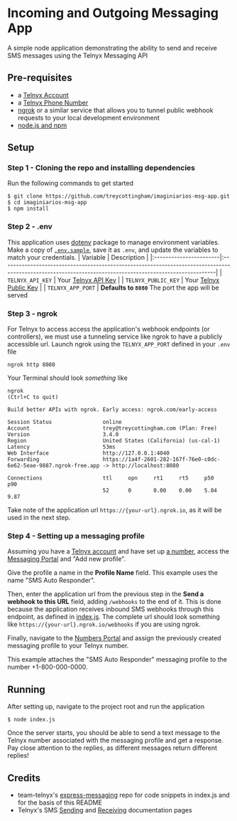 # Incoming and Outgoing Messaging App
A simple node application demonstrating the ability to send and receive SMS messages using the Telnyx Messaging API

## Pre-requisites
* a [Telnyx Account](https://telnyx.com/sign-up)
* a [Telnyx Phone Number](https://portal.telnyx.com/#/app/numbers/my-numbers)
* [ngrok](https://ngrok.com/) or a similar service that allows you to tunnel public webhook requests to your local development environment
* [node.js and npm](https://nodejs.org/en/)

## Setup
### Step 1 - Cloning the repo and installing dependencies
Run the following commands to get started
```
$ git clone https://github.com/treycottingham/imaginiarios-msg-app.git
$ cd imaginiarios-msg-app
$ npm install
```
### Step 2 - .env
This application uses [dotenv](https://github.com/motdotla/dotenv) package to manage environment variables. Make a copy of [`.env.sample`](./.env.sample), save it as `.env`, and update the variables to match your credentials.
| Variable               | Description                                                                                                                                              |
|:-----------------------|:---------------------------------------------------------------------------------------------------------------------------------------------------------|
| `TELNYX_API_KEY`       | Your [Telnyx API Key](https://portal.telnyx.com/#/app/api-keys)              |
| `TELNYX_PUBLIC_KEY`    | Your [Telnyx Public Key](https://portal.telnyx.com/#/app/account/public-key) |
| `TELNYX_APP_PORT`      | **Defaults to `8080`** The port the app will be served                           

### Step 3 - ngrok
For Telnyx to access access the application's webhook endpoints (or controllers), we must use a tunneling service like ngrok to have a publicly accessible url. Launch ngrok using the `TELNYX_APP_PORT` defined in your `.env` file

```
ngrok http 8080
```

Your Terminal should look _something_ like

```
ngrok                                                                                                                          (Ctrl+C to quit)
                                                                                                                                               
Build better APIs with ngrok. Early access: ngrok.com/early-access                                                                             
                                                                                                                                               
Session Status                online                                                                                                           
Account                       trey@treycottingham.com (Plan: Free)                                                                             
Version                       3.4.0                                                                                                            
Region                        United States (California) (us-cal-1)                                                                            
Latency                       53ms                                                                                                             
Web Interface                 http://127.0.0.1:4040                                                                                            
Forwarding                    https://1a4f-2601-282-167f-76e0-c0dc-6e62-5eae-9887.ngrok-free.app -> http://localhost:8080                      
                                                                                                                                               
Connections                   ttl     opn     rt1     rt5     p50     p90                                                                      
                              52      0       0.00    0.00    5.04    9.87        
```

Take note of the application url `https://{your-url}.ngrok.io`, as it will be used in the next step.
### Step 4 - Setting up a messaging profile
Assuming you have a [Telnyx account](https://telnyx.com/sign-up) and have set up [a number](https://portal.telnyx.com/#/app/numbers/my-numbers), access the [Messaging Portal](https://portal.telnyx.com/#/app/messaging) and "Add new profile". 

Give the profile a name in the **Profile Name** field. This example uses the name "SMS Auto Responder". 

Then, enter the application url from the previous step in the **Send a webhook to this URL** field, adding `/webhooks` to the end of it. This is done because the application receives inbound SMS webhooks through this endpoint, as defined in [index.js](index.js). The complete url should look something like `https://{your-url}.ngrok.io/webhooks` if you are using ngrok.

Finally, navigate to the [Numbers Portal](https://portal.telnyx.com/#/app/numbers/my-numbers) and assign the previously created messaging profile to your Telnyx number.

This example attaches the "SMS Auto Responder" messaging profile to the number +1-800-000-0000.

## Running
After setting up, navigate to the project root and run the application
```
$ node index.js
```
Once the server starts, you should be able to send a text message to the Telnyx number associated with the messaging profile and get a response. Pay close attention to the replies, as different messages return different replies!

## Credits
* team-telnyx's [express-messaging](https://github.com/team-telnyx/demo-node-telnyx/tree/master/express-messaging) repo for code snippets in index.js and for the basis of this README
* Telnyx's SMS [Sending](https://developers.telnyx.com/docs/v2/messaging/quickstarts/sending-sms-and-mms?lang=node) and [Receiving](https://developers.telnyx.com/docs/v2/messaging/quickstarts/receiving-sms-and-mms?lang=node) documentation pages
